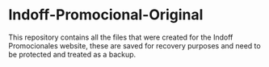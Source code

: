 # Indoff-Promocional-Original
This repository contains all the files that were created for the Indoff Promocionales website, these are saved for recovery purposes and need to be protected and treated as a backup.
